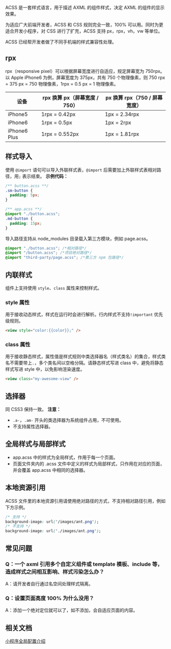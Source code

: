 ACSS 是一套样式语言，用于描述 AXML 的组件样式，决定 AXML 的组件的显示效果。

为适应广大前端开发者，ACSS 和 CSS 规则完全一致，100% 可以用。同时为更适合开发小程序，对 CSS 进行了扩充，ACSS 支持 px，rpx，vh，vw 等单位。

ACSS 已经帮开发者做了不同手机端的样式兼容性处理。 

## rpx
rpx（responsive pixel）可以根据屏幕宽度进行自适应，规定屏幕宽为 750rpx。以 Apple iPhone6 为例，屏幕宽度为 375px，共有 750 个物理像素，则 750 rpx = 375 px = 750 物理像素，1rpx = 0.5 px = 1 物理像素。

| **设备** | **rpx 换算 px（屏幕宽度 / 750）** | **px 换算 rpx（750 / 屏幕宽度）** |
| --- | --- | --- |
| iPhone5 | 1rpx = 0.42px | 1px = 2.34rpx |
| iPhone6 | 1rpx = 0.5px | 1px = 2rpx |
| iPhone6 Plus | 1rpx = 0.552px | 1px = 1.81rpx |


## 样式导入
使用 `@import` 语句可以导入外联样式表，`@import` 后需要加上外联样式表相对路径，用`;` 表示结束。
**示例代码：**

```css
/** button.acss **/
.sm-button {
  padding: 5px;
}
```


```css
/** app.acss **/
@import "./button.acss";
.md-button {
  padding: 15px;
}
```
导入路径支持从 node_modules 目录载入第三方模块，例如 page.acss。
```css
@import "./button.acss"; /*相对路径*/
@import "/button.acss"; /*项目绝对路径*/
@import "third-party/page.acss"; /*第三方 npm 包路径*/
```

## 内联样式
组件上支持使用 `style`、`class` 属性来控制样式。

### style 属性
用于接收动态样式，样式在运行时会进行解析。行内样式不支持`!important` 优先级规则。
```html
<view style="color:{{color}};" />
```

### class 属性
用于接收静态样式，属性值是样式规则中类选择器名（样式类名）的集合，样式类名不需要带上`.`，多个类名间以空格分隔。请静态样式写进 class 中，避免将静态样式写进 style 中，以免影响渲染速度。
```html
<view class="my-awesome-view" />
```

## 选择器
同 CSS3 保持一致。
**注意：**

- `.a-`，`.am-` 开头的类选择器为系统组件占用，不可使用。
- 不支持属性选择器。

## 全局样式与局部样式

- app.acss 中的样式为全局样式，作用于每一个页面。
- 页面文件夹内的 .acss 文件中定义的样式为局部样式，只作用在对应的页面，并会覆盖 app.acss 中相同的选择器。

## 本地资源引用
ACSS 文件里的本地资源引用请使用绝对路径的方式，不支持相对路径引用，例如下方示例。
```css
/* 支持 */
background-image: url('/images/ant.png');
/* 不支持 */
background-image: url('./images/ant.png');
```

## 常见问题

### **Q：一个 axml 引用多个自定义组件或 template 模板、include 等，造成样式之间相互影响、样式污染怎么办？**
A：请开发者自行通过名空间处理样式隔离。

### **Q：设置页面高度 100% 为什么没用？**
A：添加一个绝对定位就可以了，如不添加，会自适应页面的内容。

## 相关文档
[小程序全局配置介绍](https://opendocs.alipay.com/mini/framework/app)
